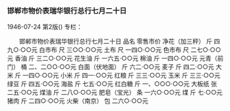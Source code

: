 ### 邯郸市物价表瑞华银行总行七月二十日

1946-07-24
第2版()
专栏：

　　邯郸市物价表瑞华银行总行七月二十日
    品名                                          零售市价
    净花（加三秤）                  斤          四九○·○○元
    白市布                          尺          三○○·○○元
    土布                            尺          一四○·○○元
    色市布                          尺          二七○·○○元
    香油                            斤          三二○·○○元
    花生油                          斤          一六五·○○元
    棉油                            斤          一四○·○○元
    元青（前门）                    桶          二、二○○·○○元
    白面（伏地面）                  斤          六二·○○元
    麦子                            斤          四二·○○元
    大米                            斤          一四○·○○元
    小米                            斤          四一·○○元
    红粮                            斤          三三·○○元
    玉米                            斤          三三·○○元
    绿豆                            斤          四五·○○元
    海盐                            斤          七五·○○元
    红白糖                          斤          一、○○○·○○元
    大板纸                          张          二五·○○元
    煤油                            斤          二八○·○○元
    肥皂（宝光）                    条          一六○·○○元
    煤                              斤          七·○○元
    猪肉                            斤          二四○·○○元
    火柴（南京）                    包          二六○·○○元
